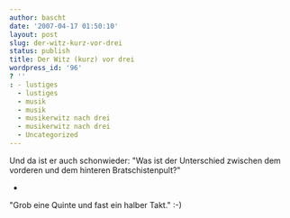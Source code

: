 ```yaml
---
author: bascht
date: '2007-04-17 01:50:10'
layout: post
slug: der-witz-kurz-vor-drei
status: publish
title: Der Witz (kurz) vor drei
wordpress_id: '96'
? ''
: - lustiges
  - lustiges
  - musik
  - musik
  - musikerwitz nach drei
  - musikerwitz nach drei
  - Uncategorized
---
```


Und da ist er auch schonwieder:
"Was ist der Unterschied zwischen dem vorderen und dem hinteren
Bratschistenpult?"

-

"Grob eine Quinte und fast ein halber Takt." :-)



